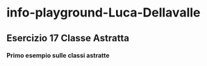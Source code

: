 # info-playground-Luca-Dellavalle

## Esercizio 17 Classe Astratta
 
#### Primo esempio sulle classi astratte 
